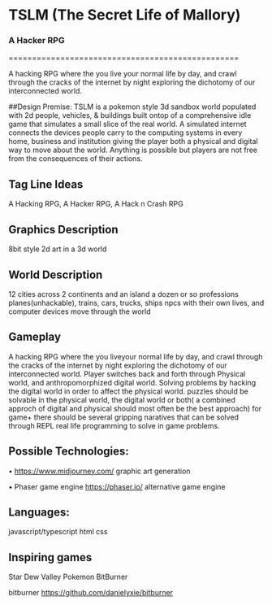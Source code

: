 # TSLM (The Secret Life of Mallory)
### A Hacker RPG
=================================================

A hacking RPG where the you live your normal life by day, and crawl through the cracks of the internet by night exploring the dichotomy of our interconnected world.

##Design Premise: 
TSLM is a pokemon style 3d sandbox world populated with 2d people, vehicles, & buildings built ontop of a comprehensive idle game that simulates a small slice of the real world. A simulated internet connects the devices people carry to the computing systems in every home, business and institution giving the player both a physical and digital way to move about the world. Anything is possible but players are not free from the consequences of their actions.

## Tag Line Ideas 
A Hacking RPG, A Hacker RPG, A Hack n Crash RPG

## Graphics Description
8bit style 2d art in a 3d world

## World Description
12 cities across 2 continents and an island
a dozen or so professions
planes(unhackable), trains, cars, trucks, ships
npcs with their own lives, and computer devices move through the world

## Gameplay
A hacking RPG where the you liveyour normal life by day, and crawl through the cracks of the internet by night exploring the dichotomy of our interconnected world.  Player switches back and forth through Physical world, and anthropomorphized digital world.  Solving problems by hacking the digital world in order to affect the physical world.  puzzles should be solvable in the physical world, the digital world or both( a combined approch of digital and physical should most often be the best approach)  for game+ there should be several gripping naratives that can be solved through REPL real life programming to solve in game problems.

## Possible Technologies:
• https://www.midjourney.com/ graphic art generation

• Phaser game engine https://phaser.io/ alternative game engine


## Languages: 
javascript/typescript
html
css

## Inspiring games
Star Dew Valley
Pokemon
BitBurner

bitburner https://github.com/danielyxie/bitburner
